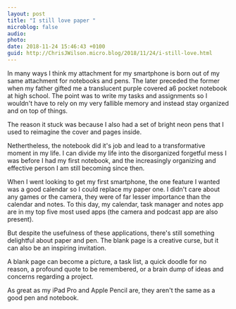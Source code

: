 ```yaml
---
layout: post
title: "I still love paper "
microblog: false
audio: 
photo: 
date: 2018-11-24 15:46:43 +0100
guid: http://ChrisJWilson.micro.blog/2018/11/24/i-still-love.html
---
```

In many ways I think my attachment for my smartphone is born out of my same attachment for notebooks and pens. The later preceded the former when my father gifted me a translucent purple covered a6 pocket notebook at high school. 
The point was to write my tasks and assignments so I wouldn't have to rely on my very fallible memory and instead stay organized and on top of things. 

The reason it stuck was because I also had a set of bright neon pens that I used to reimagine the cover and pages inside. 

Nethertheless, the notebook did it's job and lead to a transformative moment in my life. I can divide my life into the disorganized forgetful mess I was before I had my first notebook, and the increasingly organizing and effective person I am still becoming since then. 

When I went looking to get my first smartphone, the one feature I wanted was a good calendar so I could replace my paper one. I didn't care about any games or the camera, they were of far lesser importance than the calendar and notes. To this day, my calendar, task manager and notes app are in my top five most used apps (the camera and podcast app are also present).

But despite the usefulness of these applications, there's still something delightful about paper and pen. The blank page is a creative curse, but it can also be an inspiring invitation. 

A blank page can become a picture, a task list, a quick doodle for no reason, a profound quote to be remembered, or a brain dump of ideas and concerns regarding a project. 

As great as my iPad Pro and Apple Pencil are, they aren't the same as a good pen and notebook. 
